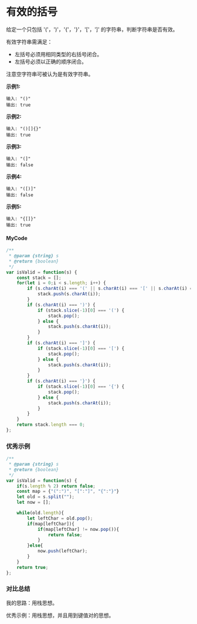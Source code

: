 # 有效的括号

给定一个只包括 '('，')'，'{'，'}'，'['，']' 的字符串，判断字符串是否有效。

有效字符串需满足：

- 左括号必须用相同类型的右括号闭合。
- 左括号必须以正确的顺序闭合。

注意空字符串可被认为是有效字符串。


**示例1:**

    输入: "()"
    输出: true
    
**示例2:**  
    
    输入: "()[]{}"
    输出: true
    
**示例3:**  
    
    输入: "(]"
    输出: false
    
**示例4:**  
    
    输入: "([)]"
    输出: false
    
**示例5:**  
    
    输入: "{[]}"
    输出: true
   

#### MyCode
```javascript
/**
 * @param {string} s
 * @return {boolean}
 */
var isValid = function(s) {
    const stack = [];
    for(let i = 0;i < s.length; i++) {
        if (s.charAt(i) === '(' || s.charAt(i) === '[' || s.charAt(i) === '{') {
            stack.push(s.charAt(i));
        }
        if (s.charAt(i) === ')') {
            if (stack.slice(-1)[0] === '(') {
                stack.pop();
            } else {
                stack.push(s.charAt(i));
            }
        }
        if (s.charAt(i) === ']') {
            if (stack.slice(-1)[0] === '[') {
                stack.pop();
            } else {
                stack.push(s.charAt(i));
            }
        }
        if (s.charAt(i) === '}') {
            if (stack.slice(-1)[0] === '{') {
                stack.pop();
            } else {
                stack.push(s.charAt(i));
            }
        }
    }
    return stack.length === 0;
};
```

### 优秀示例
```javascript
/**
 * @param {string} s
 * @return {boolean}
 */
var isValid = function(s) {
    if(s.length % 2) return false;
    const map = {"(":")", "[":"]", "{":"}"}
    let old = s.split("");
    let now = [];

    while(old.length){
        let leftChar = old.pop();
        if(map[leftChar]){
            if(map[leftChar] != now.pop()){
                return false;
            }
        }else{
            now.push(leftChar);
        }
    }
    return true;
};
```

### 对比总结

   我的思路：用栈思想。
   
   优秀示例：用栈思想，并且用到键值对的思想。
